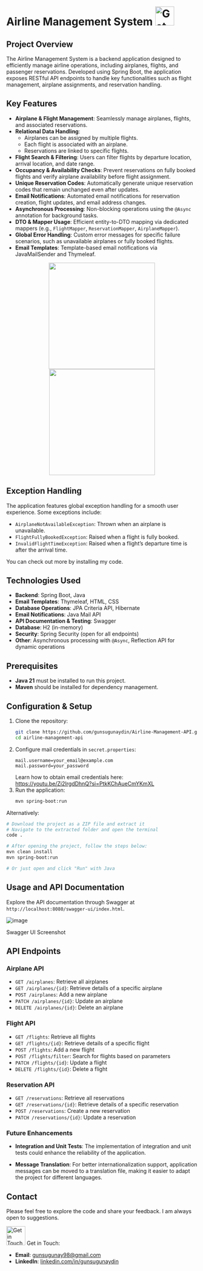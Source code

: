 # Airline Management System <img src="https://custom-doodle.com/wp-content/uploads/doodle/pusheen-the-cat-flying-the-plane/pusheen-the-cat-flying-the-plane-doodle.gif" alt="Get in Touch Gif" width="50" height="50">

## Project Overview

The Airline Management System is a backend application designed to efficiently manage airline operations, including airplanes, flights, and passenger reservations. Developed using Spring Boot, the application exposes RESTful API endpoints to handle key functionalities such as flight management, airplane assignments, and reservation handling.

## Key Features

- **Airplane & Flight Management**: Seamlessly manage airplanes, flights, and associated reservations.
- **Relational Data Handling**:
  - Airplanes can be assigned by multiple flights.
  - Each flight is associated with an airplane.
  - Reservations are linked to specific flights.
- **Flight Search & Filtering**: Users can filter flights by departure location, arrival location, and date range.
- **Occupancy & Availability Checks**: Prevent reservations on fully booked flights and verify airplane availability before flight assignment.
- **Unique Reservation Codes**: Automatically generate unique reservation codes that remain unchanged even after updates.
- **Email Notifications**: Automated email notifications for reservation creation, flight updates, and email address changes.
- **Asynchronous Processing**: Non-blocking operations using the `@Async` annotation for background tasks.
- **DTO & Mapper Usage**: Efficient entity-to-DTO mapping via dedicated mappers (e.g., `FlightMapper`, `ReservationMapper`, `AirplaneMapper`).
- **Global Error Handling**: Custom error messages for specific failure scenarios, such as unavailable airplanes or fully booked flights.
- **Email Templates**: Template-based email notifications via JavaMailSender and Thymeleaf.

<p align="center">
  <img src="https://github.com/user-attachments/assets/b1e4f72a-79c3-4240-a1c1-094808935de1" width="280" />
  <img src="https://github.com/user-attachments/assets/522f966d-65e9-4d76-94cd-068fbf65f866" width="279" />
</p>

## Exception Handling

The application features global exception handling for a smooth user experience. Some exceptions include:

- `AirplaneNotAvailableException`: Thrown when an airplane is unavailable.
- `FlightFullyBookedException`: Raised when a flight is fully booked.
- `InvalidFlightTimeException`: Raised when a flight’s departure time is after the arrival time.

You can check out more by installing my code.

## Technologies Used

- **Backend**: Spring Boot, Java
- **Email Templates**: Thymeleaf, HTML, CSS
- **Database Operations**: JPA Criteria API, Hibernate
- **Email Notifications**: Java Mail API
- **API Documentation & Testing**: Swagger
- **Database**: H2 (in-memory)
- **Security**: Spring Security (open for all endpoints)
- **Other**: Asynchronous processing with `@Async`, Reflection API for dynamic operations

## Prerequisites

- **Java 21** must be installed to run this project.
- **Maven** should be installed for dependency management.

## Configuration & Setup

1. Clone the repository:
   ```sh
   git clone https://github.com/gunsugunaydin/Airline-Management-API.git
   cd airline-management-api
   ```
2. Configure mail credentials in `secret.properties`:
   ```properties
   mail.username=your_email@example.com
   mail.password=your_password
   ```
   Learn how to obtain email credentials here: https://youtu.be/Zi2IrgdDhnQ?si=PtkKChAueCmYKmXL
3. Run the application:
   ```sh
   mvn spring-boot:run
   ```
   
 Alternatively:
  ```bash
  # Download the project as a ZIP file and extract it
  # Navigate to the extracted folder and open the terminal
  code .
  
  # After opening the project, follow the steps below:
  mvn clean install
  mvn spring-boot:run

  # Or just open and click "Run" with Java
  ```

## Usage and API Documentation

Explore the API documentation through Swagger at `http://localhost:8080/swagger-ui/index.html`.

![image](https://github.com/user-attachments/assets/45e0ab92-8d5a-4042-9fb6-1909742f7e45)

Swagger UI Screenshot

## API Endpoints

### Airplane API

- `GET /airplanes`: Retrieve all airplanes
- `GET /airplanes/{id}`: Retrieve details of a specific airplane
- `POST /airplanes`: Add a new airplane
- `PATCH /airplanes/{id}`: Update an airplane
- `DELETE /airplanes/{id}`: Delete an airplane

### Flight API

- `GET /flights`: Retrieve all flights
- `GET /flights/{id}`: Retrieve details of a specific flight
- `POST /flights`: Add a new flight
- `POST /flights/filter`: Search for flights based on parameters
- `PATCH /flights/{id}`: Update a flight
- `DELETE /flights/{id}`: Delete a flight

### Reservation API

- `GET /reservations`: Retrieve all reservations
- `GET /reservations/{id}`: Retrieve details of a specific reservation
- `POST /reservations`: Create a new reservation
- `PATCH /reservations/{id}`: Update a reservation

### Future Enhancements

- **Integration and Unit Tests**: The implementation of integration and unit tests could enhance the reliability of the application.

- **Message Translation**: For better internationalization support, application messages can be moved to a translation file, making it easier to adapt the project for different languages.

## Contact
Please feel free to explore the code and share your feedback. I am always open to suggestions.

<img src="https://media.tenor.com/QYEm7gBzkLQAAAAj/bubble-kittea-cute.gif" alt="Get in Touch Gif" width="50" height="50"> Get in Touch:

- **Email**: [gunsugunay98@gmail.com](mailto:gunsugunay98@gmail.com)
- **LinkedIn**: [linkedin.com/in/gunsugunaydin](https://www.linkedin.com/in/gunsugunaydin/)
